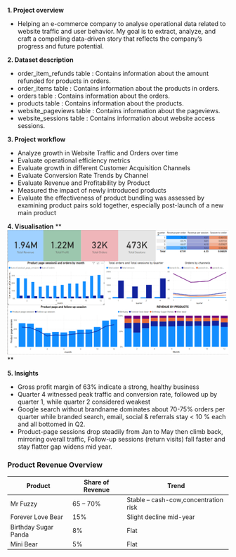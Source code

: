 **1. Project overview**
- Helping an e-commerce company to analyse operational data related to website traffic and user behavior. My goal is to extract, analyze, and craft a compelling data-driven story that reflects the company’s progress and future potential.

**2. Dataset description**
- order_item_refunds table : Contains information about the amount refunded for products in orders.
- order_items table        : Contains information about the products in orders.
- orders table             : Contains information about the orders.
- products table           : Contains information about the products.
- website_pageviews table  : Contains information about the pageviews.
- website_sessions table   : Contains information about website access sessions.

**3. Project workflow**
 - Analyze growth in Website Traffic and Orders over time
 - Evaluate operational efficiency metrics
 - Evaluate growth in different Customer Acquisition Channels
 - Evaluate Conversion Rate Trends by Channel
 - Evaluate Revenue and Profitability by Product
 - Measured the impact of newly introduced products
 - Evaluate the effectiveness of product bundling was assessed by examining product pairs sold together, especially post-launch of a new main product

**4. Visualisation**
**![Dashboard](E-commerce/images/Dashboard.png)
**

**5. Insights**
- Gross profit margin of 63% indicate a strong, healthy business
- Quarter 4 witnessed peak traffic and conversion rate, followed up by quarter 1, while quarter 2 considered weakest
- Google search without brandname dominates about 70-75% orders per quarter while branded search, email, social & referrals stay < 10 % each and all bottomed in Q2.
- Product-page sessions drop steadily from Jan to May then climb back, mirroring overall traffic, Follow-up sessions (return visits) fall faster and stay flatter gap widens mid year.
### Product Revenue Overview

| Product              | Share of Revenue | Trend                                |
|----------------------|-------------------------|--------------------------------------|
| Mr Fuzzy             | 65 – 70%              | Stable – cash-cow,concentration risk |
| Forever Love Bear    | 15%                     | Slight decline mid-year              |
| Birthday Sugar Panda | 8%                      | Flat                                 |
| Mini Bear            | 5%                      | Flat                                 |







